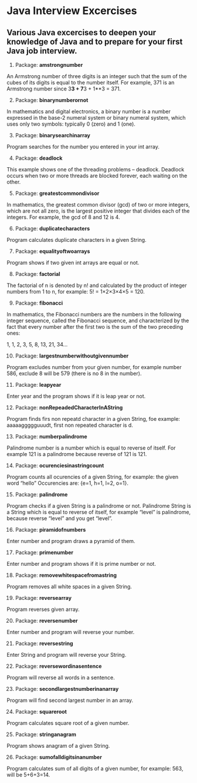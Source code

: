 # Java Interview Excercises
## Various Java excercises to deepen your knowledge of Java and to prepare for your first Java job interview.

1. Package: **amstrongnumber**

An Armstrong number of three digits is an integer such that the sum of the cubes of its digits is equal to the number itself. For example, 371 is an Armstrong number since 3**3 + 7**3 + 1**3 = 371.

2.	Package: **binarynumberornot**

In mathematics and digital electronics, a binary number is a number expressed in the base-2 numeral system or binary numeral system, which uses only two symbols: typically 0 (zero) and 1 (one).

3.	Package: **binarysearchinarray**

Program searches for the number you entered in your int array.

4.	Package: **deadlock**

This example shows one of the threading problems – deadlock. Deadlock occurs when two or more threads are blocked forever, each waiting on the other.

5.	Package: **greatestcommondivisor**

In mathematics, the greatest common divisor (gcd) of two or more integers, which are not all zero, is the largest positive integer that divides each of the integers. For example, the gcd of 8 and 12 is 4.

6.	Package: **duplicatecharacters**

Program calculates duplicate characters in a given String.

7.	Package: **equalityoftwoarrays**

Program shows if two given int arrays are equal or not.

8.	Package: **factorial**

The factorial of n is denoted by n! and calculated by the product of integer numbers from 1 to n, for example: 5! = 1×2×3×4×5 = 120.

9.	Package: **fibonacci**

In mathematics, the Fibonacci numbers are the numbers in the following integer sequence, called the Fibonacci sequence, and characterized by the fact that every number after the first two is the sum of the two preceding ones:

1, 1, 2, 3, 5, 8, 13, 21, 34…

10.	Package: **largestnumberwithoutgivennumber**

Program excludes number from your given number, for example number 586, exclude 8 will be 579 (there is no 8 in the number).

11.	Package: **leapyear**

Enter year and the program shows if it is leap year or not.

12.	Package: **nonRepeadedCharacterInAString**

Program finds firs non repeatd character in a given String, foe example: aaaaaggggguuudt, first non repeated character is d.

13.	Package: **numberpalindrome**

Palindrome number is a number which is equal to reverse of itself. For example 121 is a palindrome because reverse of 121 is 121.

14.	Package: **ocurenciesinastringcount**

Program counts all ocurencies of a given String, for example: the given word “hello” Occurencies are: {e=1, h=1, l=2, o=1}.

15.	Package: **palindrome**

Program checks if a given String is a palindrome or not. Palindrome String is a String which is equal to reverse of itself, for example “level” is palindrome, because reverse “level” and you get “level”.

16.	Package: **piramidofnumbers**

Enter number and program draws a pyramid of them.

17.	Package: **primenumber**

Enter number and program shows if it is prime number or not.

18.	Package: **removewhitespacefromastring**

Program removes all white spaces in a given String.

19.	Package: **reversearray**

Program reverses given array.

20.	Package: **reversenumber**

Enter number and program will reverse your number.

21.	Package: **reversestring**

Enter String and program will reverse your String.

22.	 Package: **reversewordinasentence**

Program will reverse all words in a sentence.

23.	Package: **secondlargestnumberinanarray**

Program will find second largest number in an array.

24.	Package: **squareroot**

Program calculates square root of a given number.

25.	Package: **stringanagram**

Program shows anagram of a given String.

26.	Package: **sumofalldigitsinanumber**

Program calculates sum of all digits of a given number, for example: 563, will be 5+6+3=14.


